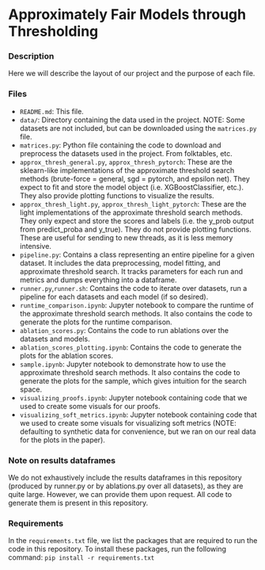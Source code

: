 # Approximately Fair Models through Thresholding

### Description
Here we will describe the layout of our project and the purpose of each file.

### Files
- `README.md`: This file.
- `data/`: Directory containing the data used in the project. NOTE: Some datasets are not included, but can be downloaded using the `matrices.py` file.
- `matrices.py`: Python file containing the code to download and preprocess the datasets used in the project. From folktables, etc.
- `approx_thresh_general.py`, `approx_thresh_pytorch`: These are the sklearn-like implementations of the approximate threshold search methods (brute-force = general, sgd = pytorch, and epsilon net). They expect to fit and store the model object (i.e. XGBoostClassifier, etc.). They also provide plotting functions to visualize the results.
- `approx_thresh_light.py`, `approx_thresh_light_pytorch`: These are the light implementations of the approximate threshold search methods. They only expect and store the scores and labels (i.e. the y_prob output from predict_proba and y_true). They do not provide plotting functions. These are useful for sending to new threads, as it is less memory intensive.
- `pipeline.py`: Contains a class representing an entire pipeline for a given dataset. It includes the data preprocessing, model fitting, and approximate threshold search. It tracks parameters for each run and metrics and dumps everything into a dataframe.
- `runner.py`,`runner.sh`: Contains the code to iterate over datasets, run a pipeline for each datasets and each model (if so desired).
- `runtime_comparison.ipynb`: Jupyter notebook to compare the runtime of the approximate threshold search methods. It also contains the code to generate the plots for the runtime comparison.
- `ablation_scores.py`: Contains the code to run ablations over the datasets and models. 
- `ablation_scores_plotting.ipynb`: Contains the code to generate the plots for the ablation scores.
- `sample.ipynb`: Jupyter notebook to demonstrate how to use the approximate threshold search methods. It also contains the code to generate the plots for the sample, which gives intuition for the search space.
- `visualizing_proofs.ipynb`: Jupyter notebook containing code that we used to create some visuals for our proofs.
- `visualizing_soft_metrics.ipynb`: Jupyter notebook containing code that we used to create some visuals for visualizing soft metrics (NOTE: defaulting to synthetic data for convenience, but we ran on our real data for the plots in the paper).

### Note on results dataframes
We do not exhaustively include the results dataframes in this repository (produced by runner.py or by ablations.py over all datasets), as they are quite large. However, we can provide them upon request. All code to generate them is present in this repository.

### Requirements
In the `requirements.txt` file, we list the packages that are required to run the code in this repository. To install these packages, run the following command: `pip install -r requirements.txt`